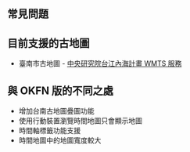 常見問題
--------

## 目前支援的古地圖
- 臺南市古地圖 - [中央研究院台江內海計畫 WMTS 服務](http://gis.sinica.edu.tw/tainan/)

## 與 OKFN 版的不同之處
- 增加台南古地圖疊圖功能
- 使用行動裝置瀏覽時間地圖只會顯示地圖
- 時間軸標籤功能支援
- 時間地圖中的地圖寬度較大

